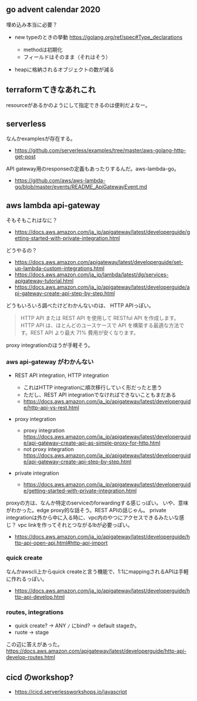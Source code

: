 ## go advent calendar 2020

埋め込み本当に必要？

- new typeのときの挙動 https://golang.org/ref/spec#Type_declarations

  - methodは初期化
  - フィールドはそのまま（それはそう）

- heapに格納されるオブジェクトの数が減る


## terraformてきなあれこれ

resourceがあるかのようにして指定できるのは便利だよなー。

## serverless

なんかexamplesが存在する。

- https://github.com/serverless/examples/tree/master/aws-golang-http-get-post

API gateway用のresponseの定義もあったりするんだ。aws-lambda-go。

- https://github.com/aws/aws-lambda-go/blob/master/events/README_ApiGatewayEvent.md

## aws lambda api-gateway

そもそもこれはなに？

- https://docs.aws.amazon.com/ja_jp/apigateway/latest/developerguide/getting-started-with-private-integration.html

どうやるの？

- https://docs.aws.amazon.com/apigateway/latest/developerguide/set-up-lambda-custom-integrations.html
- https://docs.aws.amazon.com/ja_jp/lambda/latest/dg/services-apigateway-tutorial.html
- https://docs.aws.amazon.com/ja_jp/apigateway/latest/developerguide/api-gateway-create-api-step-by-step.html

どうもいろいろ調べたけどわかんないのは、 HTTP APIっぽい。

> HTTP API または REST API を使用して RESTful API を作成します。HTTP API は、ほとんどのユースケースで API を構築する最適な方法です。REST API より最大 71% 費用が安くなります。

proxy integrationのほうが手軽そう。

### aws api-gateway がわかんない

- REST API integration, HTTP integration

  - これはHTTP integrationに順次移行していく形だったと思う
  - ただし、REST API integrationでなければできないこともまだある
  - https://docs.aws.amazon.com/ja_jp/apigateway/latest/developerguide/http-api-vs-rest.html

- proxy integration

  - proxy integration  https://docs.aws.amazon.com/ja_jp/apigateway/latest/developerguide/api-gateway-create-api-as-simple-proxy-for-http.html
  - not proxy integration https://docs.aws.amazon.com/ja_jp/apigateway/latest/developerguide/api-gateway-create-api-step-by-step.html

- private integration

  - https://docs.aws.amazon.com/ja_jp/apigateway/latest/developerguide/getting-started-with-private-integration.html


proxyの方は、なんか特定のserviceのforwardingする感じっぽい。
いや、意味がわかった。edge proxy的な話そう。REST APIの話じゃん。
private integrationは外から中に入る時に、vpc内のやつにアクセスできるみたいな感じ？
vpc linkを作ってそれとつながるlbが必要っぽい。

- https://docs.aws.amazon.com/ja_jp/apigateway/latest/developerguide/http-api-open-api.html#http-api-import

### quick create

なんかawscli上からquick createと言う機能で、1:1にmappingされるAPIは手軽に作れるっぽい。

- https://docs.aws.amazon.com/ja_jp/apigateway/latest/developerguide/http-api-develop.html

### routes, integrations

- quick create? -> ANY `/` にbind? -> default stageか。
- ruote -> stage

この辺に答えがあった。 https://docs.aws.amazon.com/apigateway/latest/developerguide/http-api-develop-routes.html



## cicd のworkshop?


- https://cicd.serverlessworkshops.io/javascript
